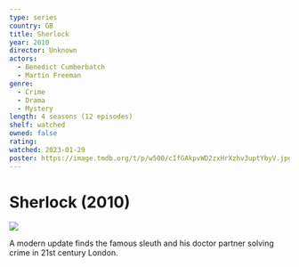 ```yaml
---
type: series
country: GB
title: Sherlock
year: 2010
director: Unknown
actors:
  - Benedict Cumberbatch
  - Martin Freeman
genre:
  - Crime
  - Drama
  - Mystery
length: 4 seasons (12 episodes)
shelf: watched
owned: false
rating:
watched: 2023-01-29
poster: https://image.tmdb.org/t/p/w500/cIfGAkpvWD2zxHrXzhv3uptYbyV.jpg
---
```


# Sherlock (2010)

![](https://image.tmdb.org/t/p/w500/cIfGAkpvWD2zxHrXzhv3uptYbyV.jpg)

A modern update finds the famous sleuth and his doctor partner solving crime in 21st century London.